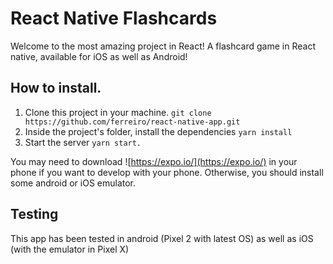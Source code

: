 # React Native Flashcards

Welcome to the most amazing project in React! A flashcard game in React native, available for iOS as well as Android!

## How to install.

1. Clone this project in your machine. `git clone https://github.com/ferreiro/react-native-app.git`
2. Inside the project's folder, install the dependencies `yarn install`
3. Start the server `yarn start.`

You may need to download ![https://expo.io/](https://expo.io/) in your phone if you want to develop with your phone. Otherwise, you should install some android or iOS emulator.

## Testing

This app has been tested in android (Pixel 2 with latest OS) as well as iOS (with the emulator in Pixel X)